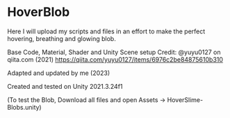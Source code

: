 # HoverBlob
Here I will upload my scripts and files in an effort to make the perfect hovering, breathing and glowing blob.

Base Code, Material, Shader and Unity Scene setup Credit: @yuyu0127 on qiita.com (2021) https://qiita.com/yuyu0127/items/6976c2be84875610b310

Adapted and updated by me (2023)

Created and tested on Unity 2021.3.24f1

(To test the Blob, Download all files and open Assets -> HoverSlime-Blobs.unity)
